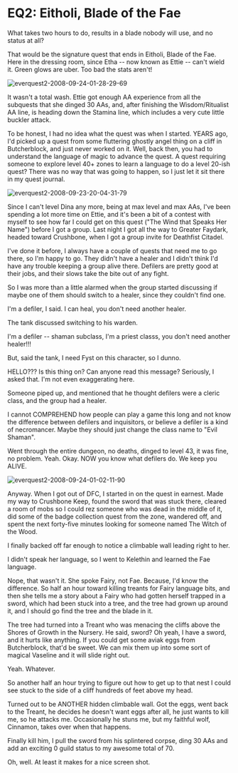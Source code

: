 # EQ2: Eitholi, Blade of the Fae

What takes two hours to do, results in a blade nobody will use, and no status at all?

That would be the signature quest that ends in Eitholi, Blade of the Fae. Here in the dressing room, since Etha -- now known as Ettie -- can't wield it. Green glows are uber. Too bad the stats aren't!

![](http://westkarana.com/wp-content/uploads/2008/09/everquest2-2008-09-24-01-28-29-69.jpg "everquest2-2008-09-24-01-28-29-69")

It wasn't a total wash. Ettie got enough AA experience from all the subquests that she dinged 30 AAs, and, after finishing the Wisdom/Ritualist AA line, is heading down the Stamina line, which includes a very cute little buckler attack.

To be honest, I had no idea what the quest was when I started. YEARS ago, I'd picked up a quest from some fluttering ghostly angel thing on a cliff in Butcherblock, and just never worked on it. Well, back then, you had to understand the language of magic to advance the quest. A quest requiring someone to explore level 40+ zones to learn a language to do a level 20-ish quest? There was no way that was going to happen, so I just let it sit there in my quest journal.

![](http://westkarana.com/wp-content/uploads/2008/09/everquest2-2008-09-23-20-04-31-79.jpg "everquest2-2008-09-23-20-04-31-79")

Since I can't level Dina any more, being at max level and max AAs, I've been spending a lot more time on Ettie, and it's been a bit of a contest with myself to see how far I could get on this quest ("The Wind that Speaks Her Name") before I got a group. Last night I got all the way to Greater Faydark, headed toward Crushbone, when I got a group invite for Deathfist Citadel.

I've done it before, I always have a couple of quests that need me to go there, so I'm happy to go. They didn't have a healer and I didn't think I'd have any trouble keeping a group alive there. Defilers are pretty good at their jobs, and their slows take the bite out of any fight.

So I was more than a little alarmed when the group started discussing if maybe one of them should switch to a healer, since they couldn't find one.

I'm a defiler, I said. I can heal, you don't need another healer.

The tank discussed switching to his warden.

I'm a defiler -- shaman subclass, I'm a priest classs, you don't need another healer!!!

But, said the tank, I need Fyst on this character, so I dunno.

HELLO??? Is this thing on? Can anyone read this message? Seriously, I asked that. I'm not even exaggerating here.

Someone piped up, and mentioned that he thought defilers were a cleric class, and the group had a healer.

I cannot COMPREHEND how people can play a game this long and not know the difference between defilers and inquisitors, or believe a defiler is a kind of necromancer. Maybe they should just change the class name to "Evil Shaman".

Went through the entire dungeon, no deaths, dinged to level 43, it was fine, no problem. Yeah. Okay. NOW you know what defilers do. We keep you ALIVE.

![](http://westkarana.com/wp-content/uploads/2008/09/everquest2-2008-09-24-01-02-11-90.jpg "everquest2-2008-09-24-01-02-11-90")

Anyway. When I got out of DFC, I started in on the quest in earnest. Made my way to Crushbone Keep, found the sword that was stuck there, cleared a room of mobs so I could rez someone who was dead in the middle of it, did some of the badge collection quest from the zone, wandered off, and spent the next forty-five minutes looking for someone named The Witch of the Wood.

I finally backed off far enough to notice a climbable wall leading right to her.

I didn't speak her language, so I went to Kelethin and learned the Fae language.

Nope, that wasn't it. She spoke Fairy, not Fae. Because, I'd know the difference. So half an hour toward killing treants for Fairy language bits, and then she tells me a story about a Fairy who had gotten herself trapped in a sword, which had been stuck into a tree, and the tree had grown up around it, and I should go find the tree and the blade in it.

The tree had turned into a Treant who was menacing the cliffs above the Shores of Growth in the Nursery. He said, sword? Oh yeah, I have a sword, and it hurts like anything. If you could get some aviak eggs from Butcherblock, that'd be sweet. We can mix them up into some sort of magical Vaseline and it will slide right out.

Yeah. Whatever.

So another half an hour trying to figure out how to get up to that nest I could see stuck to the side of a cliff hundreds of feet above my head.

Turned out to be ANOTHER hidden climbable wall. Got the eggs, went back to the Treant, he decides he doesn't want eggs after all, he just wants to kill me, so he attacks me. Occasionally he stuns me, but my faithful wolf, Cinnamon, takes over when that happens.

Finally kill him, I pull the sword from his splintered corpse, ding 30 AAs and add an exciting 0 guild status to my awesome total of 70.

Oh, well. At least it makes for a nice screen shot.

